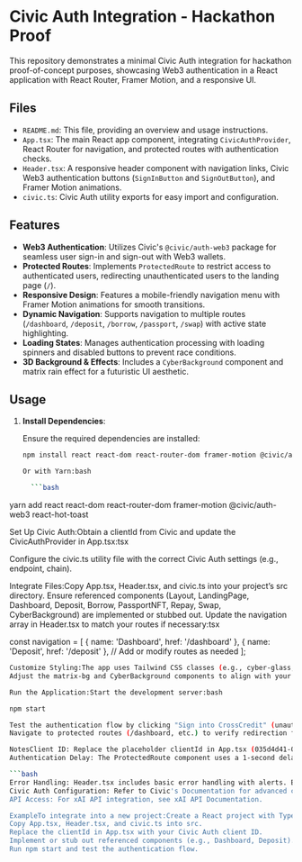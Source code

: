 # Civic Auth Integration - Hackathon Proof

This repository demonstrates a minimal Civic Auth integration for hackathon proof-of-concept purposes, showcasing Web3 authentication in a React application with React Router, Framer Motion, and a responsive UI.

## Files

- `README.md`: This file, providing an overview and usage instructions.
- `App.tsx`: The main React app component, integrating `CivicAuthProvider`, React Router for navigation, and protected routes with authentication checks.
- `Header.tsx`: A responsive header component with navigation links, Civic Web3 authentication buttons (`SignInButton` and `SignOutButton`), and Framer Motion animations.
- `civic.ts`: Civic Auth utility exports for easy import and configuration.

## Features

- **Web3 Authentication**: Utilizes Civic's `@civic/auth-web3` package for seamless user sign-in and sign-out with Web3 wallets.
- **Protected Routes**: Implements `ProtectedRoute` to restrict access to authenticated users, redirecting unauthenticated users to the landing page (`/`).
- **Responsive Design**: Features a mobile-friendly navigation menu with Framer Motion animations for smooth transitions.
- **Dynamic Navigation**: Supports navigation to multiple routes (`/dashboard`, `/deposit`, `/borrow`, `/passport`, `/swap`) with active state highlighting.
- **Loading States**: Manages authentication processing with loading spinners and disabled buttons to prevent race conditions.
- **3D Background & Effects**: Includes a `CyberBackground` component and matrix rain effect for a futuristic UI aesthetic.

## Usage

1. **Install Dependencies**:

   Ensure the required dependencies are installed:

   ```bash
   npm install react react-dom react-router-dom framer-motion @civic/auth-web3 react-hot-toast

   Or with Yarn:bash

     ```bash
yarn add react react-dom react-router-dom framer-motion @civic/auth-web3 react-hot-toast

Set Up Civic Auth:Obtain a clientId from Civic and update the CivicAuthProvider in App.tsx:tsx

<CivicAuthProvider clientId="your-civic-client-id">

Configure the civic.ts utility file with the correct Civic Auth settings (e.g., endpoint, chain).

Integrate Files:Copy App.tsx, Header.tsx, and civic.ts into your project’s src directory.
Ensure referenced components (Layout, LandingPage, Dashboard, Deposit, Borrow, PassportNFT, Repay, Swap, CyberBackground) are implemented or stubbed out.
Update the navigation array in Header.tsx to match your routes if necessary:tsx

const navigation = [
  { name: 'Dashboard', href: '/dashboard' },
  { name: 'Deposit', href: '/deposit' },
  // Add or modify routes as needed
];
  ```bash
Customize Styling:The app uses Tailwind CSS classes (e.g., cyber-glass, neon-text, bg-gradient-cyber) and a custom App.css. Set up Tailwind CSS or replace with your styling solution.
Adjust the matrix-bg and CyberBackground components to align with your app’s visual design.

Run the Application:Start the development server:bash

npm start

Test the authentication flow by clicking "Sign into CrossCredit" (unauthenticated) or "Sign out" (authenticated) in the header.
Navigate to protected routes (/dashboard, etc.) to verify redirection for unauthenticated users.

NotesClient ID: Replace the placeholder clientId in App.tsx (035d4d41-04d7-4b2e-b1f0-87f6b78f4d27) with your actual Civic Auth client ID.
Authentication Delay: The ProtectedRoute component uses a 1-second delay for state synchronization. Adjust the timeout in App.tsx if needed:tsx

 ```bash
Error Handling: Header.tsx includes basic error handling with alerts. Enhance with custom modals or toast notifications for production.
Civic Auth Configuration: Refer to Civic's Documentation for advanced configuration options in civic.ts.
API Access: For xAI API integration, see xAI API Documentation.

ExampleTo integrate into a new project:Create a React project with TypeScript and Tailwind CSS.
Copy App.tsx, Header.tsx, and civic.ts into src.
Replace the clientId in App.tsx with your Civic Auth client ID.
Implement or stub out referenced components (e.g., Dashboard, Deposit).
Run npm start and test the authentication flow.

